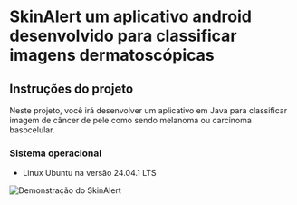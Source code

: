 # SkinAlert um aplicativo android desenvolvido para classificar imagens dermatoscópicas

## Instruções do projeto

Neste projeto, você irá desenvolver um aplicativo em Java para classificar imagem de câncer de pele como sendo melanoma ou carcinoma basocelular.
 
### Sistema operacional

* Linux Ubuntu na versão 24.04.1 LTS
 
![Demonstração do SkinAlert](https://github.com/CristianoGO/skin-alert-app-classification/blob/main/app/src/main/assets/c123-001_WK5i15m8.gif)
